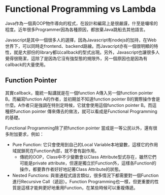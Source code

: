 # Functional Programming vs Lambda

Java作為一個真OOP物件導向的程式，在設計和編寫上是很嚴謹，什至是囉嗦的程度。近年很多Programmer因為各種原因，都放棄Java跳船去其他語言。

Javascript是其中一個很多人的選擇，因為Javascript有nodejs的加持，在Web世界下，可以同時走frontend、backend路線。而Javacript亦有一個很明顯的特性，就是大部份的library都以callback的型式出現。另外，Javascript也讓很多人覺得很簡潔，這除了是因為它沒有強型態的規限外，另一個原因也是因為有callback的大量使用。

## Function Pointer
其實callback，籠統一點講就是在一個function A傳入另一個function pointer B。而編寫function A的作者，並初期並不知道function pointer B的實際操作會是什麼。A作者只是強調在特別定時候，它就會使用這個function pointer B。而這種把function pointer 傳來傳去的做法，就可以看成是Functional Programming的基礎。

Functional Programming除了把function pointer 當成是一等公民以外，還有很多附加要求，例如：
- Pure Function: 它只會使用到自己的Local Variable本地變數，這樣它的作用域就鎖死在Function內部，就不會有副作用。
  - 傳統的OOP，Class中不少變數會以Class Attribute型式存在，雖然它們可能是private attribute，但還是獨立於Function外，這樣各Function的操作，都要靠作者好好地記著Class Attribute的狀態。
- Nested Functions: 與普通程式語言類似，很多情況下都需要對一個Function進行Recursive Call（遞迴）。Function Programming也一樣，但更重要的性質是這樣才能夠更好地重用Function，在某些時候可以重複傳遞。